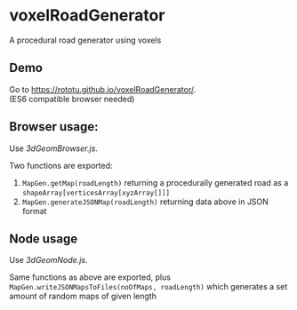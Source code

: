 voxelRoadGenerator  
==================
A procedural road generator using voxels

Demo
----
Go to https://rototu.github.io/voxelRoadGenerator/.  
(ES6 compatible browser needed)

Browser usage:
-----
Use *3dGeomBrowser.js*.  
  
  
Two functions are exported:  
1. `MapGen.getMap(roadLength)` returning a procedurally generated road as a `shapeArray[verticesArray[xyzArray[]]]`
2. `MapGen.generateJSONMap(roadLength)` returning data above in JSON format 


Node usage
-----
Use *3dGeomNode.js*.  
  
Same functions as above are exported, plus  
`MapGen.writeJSONMapsToFiles(noOfMaps, roadLength)` which generates a set amount of random maps of given length
